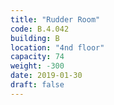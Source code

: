 ```yaml
---
title: "Rudder Room"
code: B.4.042
building: B
location: "4nd floor"
capacity: 74
weight: -300
date: 2019-01-30
draft: false
---
```

